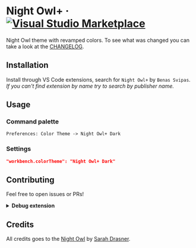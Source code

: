 # Night Owl+ &middot; [![Visual Studio Marketplace](https://img.shields.io/visual-studio-marketplace/v/svipas.night-owl-plus.svg)](https://marketplace.visualstudio.com/items?itemName=svipas.night-owl-plus)

Night Owl theme with revamped colors. To see what was changed you can take a look at the [CHANGELOG](https://github.com/svipas/vscode-night-owl-plus-theme/blob/master/CHANGELOG.md).

## Installation

Install through VS Code extensions, search for `Night Owl+` by `Benas Svipas`. _If you can't find extension by name try to search by publisher name._

## Usage

### Command palette

```
Preferences: Color Theme -> Night Owl+ Dark
```

### Settings

```json
"workbench.colorTheme": "Night Owl+ Dark"
```

## Contributing

Feel free to open issues or PRs!

<details>
<summary><strong>Debug extension</strong></summary>

- Open this repository inside VS Code.
- Run `Debug: Select and Start Debugging` from command palette or open debug sidebar.
- Select `Run Extension`.

</details>

## Credits

All credits goes to the [Night Owl](https://github.com/sdras/night-owl-vscode-theme) by [Sarah Drasner](https://github.com/sdras).
